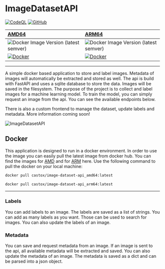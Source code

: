 # ImageDatasetAPI

[![CodeQL](https://github.com/Artif3xx/ImageDatasetAPI/actions/workflows/github-code-scanning/codeql/badge.svg)](https://github.com/Artif3xx/ImageDatasetAPI/actions/workflows/github-code-scanning/codeql)
[![GitHub](https://img.shields.io/github/license/Artif3xx/ImageDatasetAPI?style=flat)](https://github.com/Artif3xx/ImageDatasetAPI/blob/master/LICENSE.rst)

| **[AMD64](https://hub.docker.com/r/castox/image-dataset-api_amd64)**                                                                                                                                                | **[ARM64](https://hub.docker.com/r/castox/image-dataset-api_arm64)**                                                                                                                                                |
|:--------------------------------------------------------------------------------------------------------------------------------------------------------------------------------------------------------------------|:--------------------------------------------------------------------------------------------------------------------------------------------------------------------------------------------------------------------|
| ![Docker Image Version (latest semver)](https://img.shields.io/docker/v/castox/image-dataset-api_amd64)                                                                                                             | ![Docker Image Version (latest semver)](https://img.shields.io/docker/v/castox/image-dataset-api_arm64)                                                                                                             |
| [![Docker](https://img.shields.io/docker/image-size/castox/image-dataset-api_arm64/latest?label=Docker%20Image%20Size&style=flat)](https://hub.docker.com/repository/docker/castox/image-dataset-api_arm64/general) | [![Docker](https://img.shields.io/docker/image-size/castox/image-dataset-api_amd64/latest?label=Docker%20Image%20Size&style=flat)](https://hub.docker.com/repository/docker/castox/image-dataset-api_amd64/general) |

---

A simple docker based application to store and label images. Metadata of images will automatically be extracted and
stored as well. The api is build with FastAPI and uses a sqlite database to store the data. Images will be saved in the 
filesystem. The purpose of the project is to collect and label images for a machine learning model. To train the model,
you can simply request an image from the api. You can see the available endpoints below. 

There is also a custom frontend to manage the dataset, update labels and metadata. More information coming soon!

![ImageDatasetAPI](https://github.com/Artif3xx/ImageDatasetAPI/blob/api-development/.assets/readme/SeachPage.gif)

## Docker

This application is designed to run in a docker environment. In order to use the image you can easily pull the latest 
image from docker hub. You can find the images for [AMD](https://hub.docker.com/r/castox/image-dataset-api_amd64) and 
for [ARM](https://hub.docker.com/r/castox/image-dataset-api_arm64) here. Use the following command to pull the 
docker on your local machine:

``` bash
docker pull castox/image-dataset-api_amd64:latest
```

```bash
docker pull castox/image-dataset-api_arm64:latest
```

---

### Labels

You can add labels to an image. The labels are saved as a list of strings. You can add as many labels as you want. 
Those can be used to search for images. You can also update the labels of an image.

### Metadata

You can save and request metadata from an image. If an image is sent to the api, all available metadata will be 
extracted and saved. You can also update the metadata of an image. The metadata is saved as a dict and can be parsed 
into a json object.
